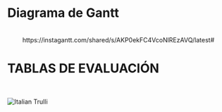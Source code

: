 <h1>Diagrama de Gantt </h1> <br>
<center>https://instagantt.com/shared/s/AKP0ekFC4VcoNlREzAVQ/latest# </center>

<center>
  <img src="http://i66.tinypic.com/2qa7jew.jpg" alt="" class="img-fluid img-rounded">
</center>
<h1>TABLAS DE EVALUACIÓN </h1> <br>
<p>
 
<p><img src="http://i64.tinypic.com/2hf18qc.png" alt="Italian Trulli"><p>

<p>
